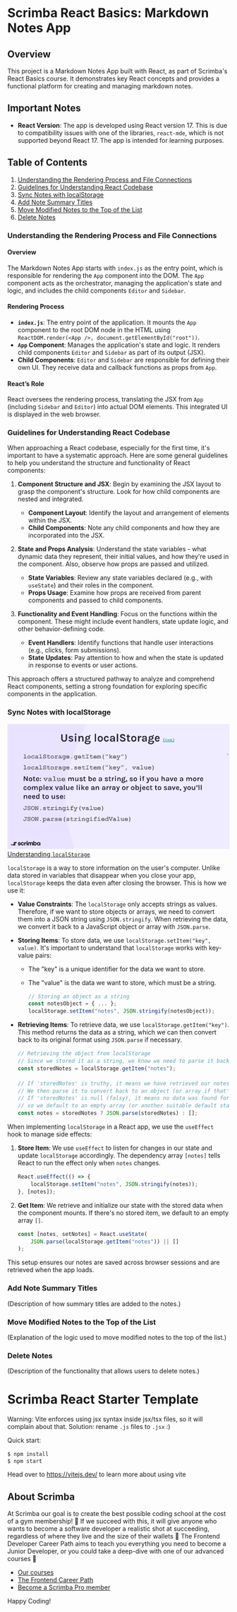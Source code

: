 # Scrimba React Basics: Markdown Notes App

## Overview
This project is a Markdown Notes App built with React, as part of Scrimba's React Basics course. It demonstrates key React concepts and provides a functional platform for creating and managing markdown notes.

## Important Notes
- **React Version**: The app is developed using React version 17. This is due to compatibility issues with one of the libraries, `react-mde`, which is not supported beyond React 17. The app is intended for learning purposes.

## Table of Contents
1. [Understanding the Rendering Process and File Connections](#understanding-the-rendering-process-and-file-connections)
2. [Guidelines for Understanding React Codebase](#guidelines-for-understanding-react-codebase)
3. [Sync Notes with localStorage](#sync-notes-with-localstorage)
4. [Add Note Summary Titles](#add-note-summary-titles)
5. [Move Modified Notes to the Top of the List](#move-modified-notes-to-the-top-of-the-list)
6. [Delete Notes](#delete-notes)

### Understanding the Rendering Process and File Connections

#### Overview
The Markdown Notes App starts with `index.js` as the entry point, which is responsible for rendering the `App` component into the DOM. The `App` component acts as the orchestrator, managing the application's state and logic, and includes the child components `Editor` and `Sidebar`.

#### Rendering Process
- **`index.js`**: The entry point of the application. It mounts the `App` component to the root DOM node in the HTML using `ReactDOM.render(<App />, document.getElementById("root"))`.
- **`App` Component**: Manages the application's state and logic. It renders child components `Editor` and `Sidebar` as part of its output (JSX).
- **Child Components**: `Editor` and `Sidebar` are responsible for defining their own UI. They receive data and callback functions as props from `App`.

#### React’s Role
React oversees the rendering process, translating the JSX from `App` (including `Sidebar` and `Editor`) into actual DOM elements. This integrated UI is displayed in the web browser.

### Guidelines for Understanding React Codebase

When approaching a React codebase, especially for the first time, it's important to have a systematic approach. Here are some general guidelines to help you understand the structure and functionality of React components:

1. **Component Structure and JSX**: Begin by examining the JSX layout to grasp the component's structure. Look for how child components are nested and integrated.
   - **Component Layout**: Identify the layout and arrangement of elements within the JSX.
   - **Child Components**: Note any child components and how they are incorporated into the JSX.

2. **State and Props Analysis**: Understand the state variables - what dynamic data they represent, their initial values, and how they're used in the component. Also, observe how props are passed and utilized.
   - **State Variables**: Review any state variables declared (e.g., with `useState`) and their roles in the component.
   - **Props Usage**: Examine how props are received from parent components and passed to child components.

3. **Functionality and Event Handling**: Focus on the functions within the component. These might include event handlers, state update logic, and other behavior-defining code.
   - **Event Handlers**: Identify functions that handle user interactions (e.g., clicks, form submissions).
   - **State Updates**: Pay attention to how and when the state is updated in response to events or user actions.

This approach offers a structured pathway to analyze and comprehend React components, setting a strong foundation for exploring specific components in the application.


### Sync Notes with localStorage

![Using localStorage](/public/localStorage.png)
[Understanding `localStorage`](https://developer.mozilla.org/en-US/docs/Web/API/Window/localStorage)

`localStorage` is a way to store information on the user's computer. Unlike data stored in variables that disappear when you close your app, `localStorage` keeps the data even after closing the browser. This is how we use it:

- **Value Constraints**: The `localStorage` only accepts strings as values. Therefore, if we want to store objects or arrays, we need to convert them into a JSON string using `JSON.stringify`. When retrieving the data, we convert it back to a JavaScript object or array with `JSON.parse`.

- **Storing Items**: To store data, we use `localStorage.setItem("key", value)`. It's important to understand that `localStorage` works with key-value pairs:
  - The "key" is a unique identifier for the data we want to store.
  - The "value" is the data we want to store, which must be a string.

    ```javascript
    // Storing an object as a string
    const notesObject = { ... };
    localStorage.setItem("notes", JSON.stringify(notesObject));
    ```

- **Retrieving Items**: To retrieve data, we use `localStorage.getItem("key")`. This method returns the data as a string, which we can then convert back to its original format using `JSON.parse` if necessary.

    ```javascript
   // Retrieving the object from localStorage
   // Since we stored it as a string, we know we need to parse it back into an object
   const storedNotes = localStorage.getItem("notes");

   // If 'storedNotes' is truthy, it means we have retrieved our notes data as a string
   // We then parse it to convert back to an object (or array if that's what you stored)
   // If 'storedNotes' is null (falsy), it means no data was found for "notes", 
   // so we default to an empty array (or another suitable default state)
   const notes = storedNotes ? JSON.parse(storedNotes) : [];
    ```

When implementing `localStorage` in a React app, we use the `useEffect` hook to manage side effects:

1. **Store Item**: We use `useEffect` to listen for changes in our state and update `localStorage` accordingly. The dependency array `[notes]` tells React to run the effect only when `notes` changes.

    ```javascript
    React.useEffect(() => {
        localStorage.setItem("notes", JSON.stringify(notes));
    }, [notes]);
    ```

2. **Get Item**: We retrieve and initialize our state with the stored data when the component mounts. If there's no stored item, we default to an empty array `[]`.

    ```javascript
    const [notes, setNotes] = React.useState(
        JSON.parse(localStorage.getItem("notes")) || []
    );
    ```

This setup ensures our notes are saved across browser sessions and are retrieved when the app loads.

### Add Note Summary Titles
(Description of how summary titles are added to the notes.)

### Move Modified Notes to the Top of the List
(Explanation of the logic used to move modified notes to the top of the list.)

### Delete Notes
(Description of the functionality that allows users to delete notes.)




# Scrimba React Starter Template

Warning: Vite enforces using jsx syntax inside jsx/tsx files, so it will complain about that. Solution: rename `.js` files to `.jsx` :)

Quick start:

```
$ npm install
$ npm start
````

Head over to https://vitejs.dev/ to learn more about using vite
## About Scrimba

At Scrimba our goal is to create the best possible coding school at the cost of a gym membership! 💜
If we succeed with this, it will give anyone who wants to become a software developer a realistic shot at succeeding, regardless of where they live and the size of their wallets 🎉
The Frontend Developer Career Path aims to teach you everything you need to become a Junior Developer, or you could take a deep-dive with one of our advanced courses 🚀

- [Our courses](https://scrimba.com/allcourses)
- [The Frontend Career Path](https://scrimba.com/learn/frontend)
- [Become a Scrimba Pro member](https://scrimba.com/pricing)

Happy Coding!
